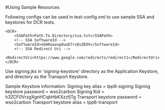 #Using Sample Resources

Following configs can be used in test-config.xml to use sample SSA and keystores for DCR tests.

    <DCR>
        <SSAPath>Path.To.Directory/ssa.txt</SSAPath>
        <!-- SSA SoftwareId -->
        <SoftwareId>oQ4KoaavpOuoE7rvQsZEOV</SoftwareId>
        <!-- SSA Redirect Uri -->
        <RedirectUri>https://www.google.com/redirects/redirect1</RedirectUri>
    </DCR>
Use signing.jks in 'signing-keystore' directory as the Application Keystore, and
directory as the Transport Keystore.

Sample Keystore information:
Signing key alias = tpp6-signing
Signing keystore password = wso2carbon
Signing Kid = h3ZCF0VrzgXgnHCqbHbKXzzfjTg
Transport keystore password = wso2carbon
Transport keystore alias = tpp6-transport